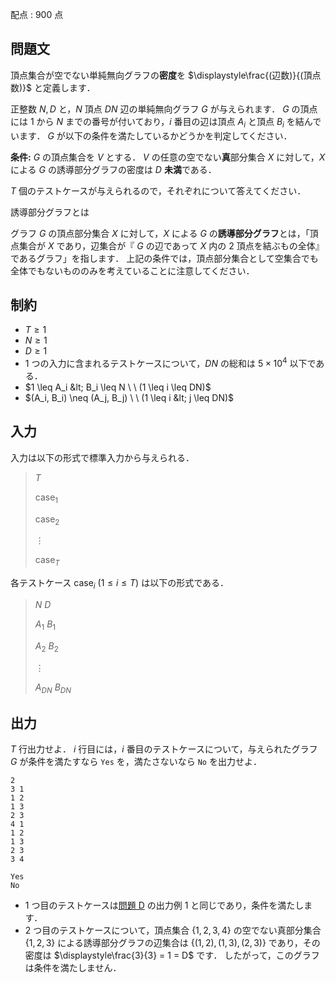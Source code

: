 配点 : $900$ 点

## 問題文

頂点集合が空でない単純無向グラフの**密度**を $\displaystyle\frac{(辺数)}{(頂点数)}$ と定義します．

正整数 $N, D$ と，$N$ 頂点 $DN$ 辺の単純無向グラフ $G$ が与えられます．
$G$ の頂点には $1$ から $N$ までの番号が付いており，$i$ 番目の辺は頂点 $A_i$ と頂点 $B_i$ を結んでいます．
$G$ が以下の条件を満たしているかどうかを判定してください．

**条件:** $G$ の頂点集合を $V$ とする．
$V$ の任意の空でない**真**部分集合 $X$ に対して，$X$ による $G$ の誘導部分グラフの密度は $D$ **未満**である．

$T$ 個のテストケースが与えられるので，それぞれについて答えてください．

誘導部分グラフとは

グラフ $G$ の頂点部分集合 $X$ に対して，$X$ による $G$ の**誘導部分グラフ**とは，「頂点集合が $X$ であり，辺集合が『 $G$ の辺であって $X$ 内の $2$ 頂点を結ぶもの全体』であるグラフ」を指します．
上記の条件では，頂点部分集合として空集合でも全体でもないもののみを考えていることに注意してください．

## 制約

- $T \geq 1$
- $N \geq 1$
- $D \geq 1$
- $1$ つの入力に含まれるテストケースについて，$DN$ の総和は $5 \times 10^4$ 以下である．
- $1 \leq A_i &lt; B_i \leq N \ \ (1 \leq i \leq DN)$
- $(A_i, B_i) \neq (A_j, B_j) \ \ (1 \leq i &lt; j \leq DN)$

## 入力

入力は以下の形式で標準入力から与えられる．

> $T$
> 
> $\mathrm{case}_1$
> 
> $\mathrm{case}_2$
> 
> $\vdots$
> 
> $\mathrm{case}_T$

各テストケース $\mathrm{case}_i \ (1 \leq i \leq T)$ は以下の形式である．

> $N$ $D$
> 
> $A_1$ $B_1$
> 
> $A_2$ $B_2$
> 
> $\vdots$
> 
> $A_{DN}$ $B_{DN}$

## 出力

$T$ 行出力せよ． 
$i$ 行目には，$i$ 番目のテストケースについて，与えられたグラフ $G$ が条件を満たすなら `Yes` を，満たさないなら `No` を出力せよ．

```input1
2
3 1
1 2
1 3
2 3
4 1
1 2
1 3
2 3
3 4
```

```output1
Yes
No
```

- $1$ つ目のテストケースは[問題 D](https://atcoder.jp/contests/arc161/tasks/arc161_d) の出力例 1 と同じであり，条件を満たします．
- $2$ つ目のテストケースについて，頂点集合 $\{1, 2, 3, 4\}$ の空でない真部分集合 $\{1, 2, 3\}$ による誘導部分グラフの辺集合は $\{(1, 2), (1, 3), (2, 3)\}$ であり，その密度は $\displaystyle\frac{3}{3} = 1 = D$ です．
したがって，このグラフは条件を満たしません．
